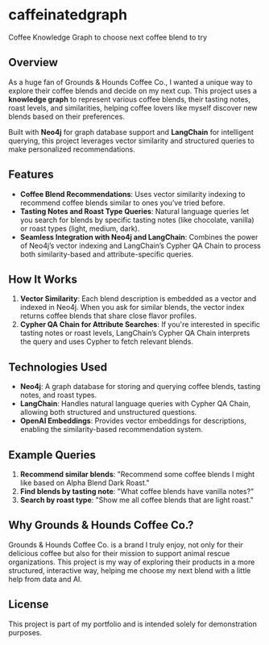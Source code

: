 # caffeinatedgraph
Coffee Knowledge Graph to choose next coffee blend to try

## Overview
As a huge fan of Grounds & Hounds Coffee Co., I wanted a unique way to explore their coffee blends and decide on my next cup. This project uses a **knowledge graph** to represent various coffee blends, their tasting notes, roast levels, and similarities, helping coffee lovers like myself discover new blends based on their preferences.

Built with **Neo4j** for graph database support and **LangChain** for intelligent querying, this project leverages vector similarity and structured queries to make personalized recommendations.

## Features
- **Coffee Blend Recommendations**: Uses vector similarity indexing to recommend coffee blends similar to ones you’ve tried before.
- **Tasting Notes and Roast Type Queries**: Natural language queries let you search for blends by specific tasting notes (like chocolate, vanilla) or roast types (light, medium, dark).
- **Seamless Integration with Neo4j and LangChain**: Combines the power of Neo4j’s vector indexing and LangChain’s Cypher QA Chain to process both similarity-based and attribute-specific queries.

## How It Works
1. **Vector Similarity**: Each blend description is embedded as a vector and indexed in Neo4j. When you ask for similar blends, the vector index returns coffee blends that share close flavor profiles.
2. **Cypher QA Chain for Attribute Searches**: If you're interested in specific tasting notes or roast levels, LangChain’s Cypher QA Chain interprets the query and uses Cypher to fetch relevant blends.

## Technologies Used
- **Neo4j**: A graph database for storing and querying coffee blends, tasting notes, and roast types.
- **LangChain**: Handles natural language queries with Cypher QA Chain, allowing both structured and unstructured questions.
- **OpenAI Embeddings**: Provides vector embeddings for descriptions, enabling the similarity-based recommendation system.

## Example Queries
1. **Recommend similar blends**: "Recommend some coffee blends I might like based on Alpha Blend Dark Roast."
2. **Find blends by tasting note**: "What coffee blends have vanilla notes?"
3. **Search by roast type**: "Show me all coffee blends that are light roast."

## Why Grounds & Hounds Coffee Co.?
Grounds & Hounds Coffee Co. is a brand I truly enjoy, not only for their delicious coffee but also for their mission to support animal rescue organizations. This project is my way of exploring their products in a more structured, interactive way, helping me choose my next blend with a little help from data and AI.

## License
This project is part of my portfolio and is intended solely for demonstration purposes. 

